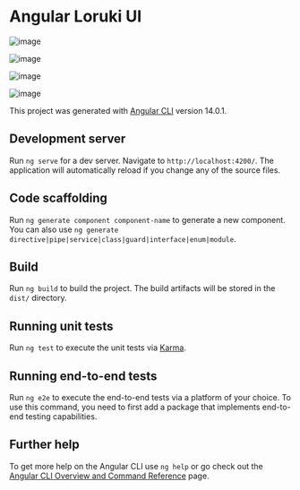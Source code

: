 # Angular Loruki UI

![image](https://user-images.githubusercontent.com/72495167/179263833-cdad5069-4b1d-4517-b1da-3b65b8ce3325.png)

![image](https://user-images.githubusercontent.com/72495167/179263878-126d7ada-d31a-45a1-bf55-755e84005af2.png)

![image](https://user-images.githubusercontent.com/72495167/179263906-facb98fa-4803-44f3-93e0-5ac7e947d42a.png)

![image](https://user-images.githubusercontent.com/72495167/179490173-00f1389c-6097-4cde-b6bf-4eb0d403b915.png)

This project was generated with [Angular CLI](https://github.com/angular/angular-cli) version 14.0.1.

## Development server

Run `ng serve` for a dev server. Navigate to `http://localhost:4200/`. The application will automatically reload if you change any of the source files.

## Code scaffolding

Run `ng generate component component-name` to generate a new component. You can also use `ng generate directive|pipe|service|class|guard|interface|enum|module`.

## Build

Run `ng build` to build the project. The build artifacts will be stored in the `dist/` directory.

## Running unit tests

Run `ng test` to execute the unit tests via [Karma](https://karma-runner.github.io).

## Running end-to-end tests

Run `ng e2e` to execute the end-to-end tests via a platform of your choice. To use this command, you need to first add a package that implements end-to-end testing capabilities.

## Further help

To get more help on the Angular CLI use `ng help` or go check out the [Angular CLI Overview and Command Reference](https://angular.io/cli) page.
